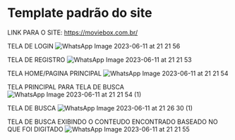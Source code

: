 # Template padrão do site

LINK PARA O SITE: https://moviebox.com.br/


TELA DE LOGIN
![WhatsApp Image 2023-06-11 at 21 21 56](https://github.com/ICEI-PUC-Minas-PMV-ADS/pmv-ads-2023-1-e1-proj-web-t11-pmv-ads-2023-1-e1-proj-web-t11-01/assets/111918966/253362ac-c0d2-4f19-ab2d-11db4cc3b473)

TELA DE REGISTRO
![WhatsApp Image 2023-06-11 at 21 21 53](https://github.com/ICEI-PUC-Minas-PMV-ADS/pmv-ads-2023-1-e1-proj-web-t11-pmv-ads-2023-1-e1-proj-web-t11-01/assets/111918966/0701df2e-e2c7-4a16-8c68-98347fe20c89)

TELA HOME/PAGINA PRINCIPAL
![WhatsApp Image 2023-06-11 at 21 21 54](https://github.com/ICEI-PUC-Minas-PMV-ADS/pmv-ads-2023-1-e1-proj-web-t11-pmv-ads-2023-1-e1-proj-web-t11-01/assets/111918966/8fed755d-6acb-40bc-9641-58cdb3f26069)



TELA PRINCIPAL PARA TELA DE BUSCA
![WhatsApp Image 2023-06-11 at 21 21 54 (1)](https://github.com/ICEI-PUC-Minas-PMV-ADS/pmv-ads-2023-1-e1-proj-web-t11-pmv-ads-2023-1-e1-proj-web-t11-01/assets/111918966/03548ac0-1730-4d3a-931c-9b53c98af167)

TELA DE BUSCA
![WhatsApp Image 2023-06-11 at 21 26 30 (1)](https://github.com/ICEI-PUC-Minas-PMV-ADS/pmv-ads-2023-1-e1-proj-web-t11-pmv-ads-2023-1-e1-proj-web-t11-01/assets/111918966/e36fe5b0-3530-4dd4-a7d9-0ce8d3a09319)

TELA DE BUSCA EXIBINDO O CONTEUDO ENCONTRADO BASEADO NO QUE FOI DIGITADO
![WhatsApp Image 2023-06-11 at 21 21 55](https://github.com/ICEI-PUC-Minas-PMV-ADS/pmv-ads-2023-1-e1-proj-web-t11-pmv-ads-2023-1-e1-proj-web-t11-01/assets/111918966/8a80d795-8567-4b91-909b-90d1f516bca9)













